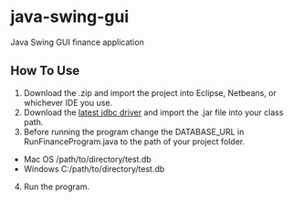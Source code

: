 # java-swing-gui
Java Swing GUI finance application

## How To Use

1. Download the .zip and import the project into Eclipse, Netbeans, or whichever IDE you use.
2. Download the [latest jdbc driver](https://bitbucket.org/xerial/sqlite-jdbc/downloads/) and import the .jar file into your class path.
3. Before running the program change the DATABASE_URL in RunFinanceProgram.java to the path of your project folder.

- Mac OS /path/to/directory/test.db
- Windows C:/path/to/directory/test.db

4. Run the program.


